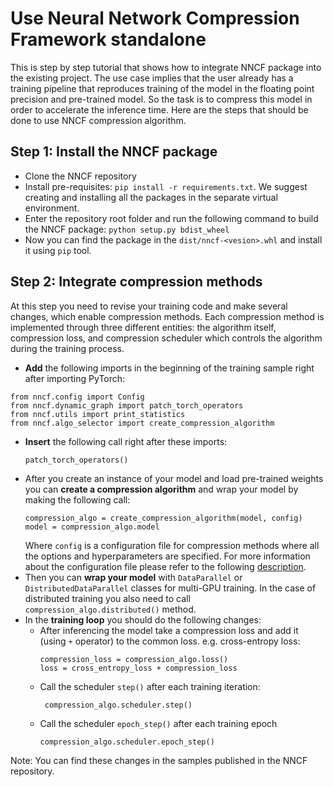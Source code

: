 # Use Neural Network Compression Framework standalone
This is step by step tutorial that shows how to integrate NNCF package into the existing project. The use case implies that the user already has a training pipeline that reproduces training of the model in the floating point precision and pre-trained model. So the task is to compress this model in order to accelerate the inference time.
Here are the steps that should be done to use NNCF compression algorithm.
## Step 1: Install the NNCF package
- Clone the NNCF repository
- Install pre-requisites: `pip install -r requirements.txt`. We suggest creating and installing all the packages in the separate virtual environment.
- Enter the repository root folder and run the following command to  build the NNCF package:
 `python setup.py bdist_wheel`
 - Now you can find the package in the `dist/nncf-<vesion>.whl` and install it using `pip` tool.

## Step 2: Integrate compression methods
At this step you need to revise your training code and make several changes, which enable compression methods. Each compression method is implemented through three different entities: the algorithm itself, compression loss, and compression scheduler which controls the algorithm during the training process.

 - **Add** the following imports in the beginning of the training sample right after importing PyTorch:
 ```
from nncf.config import Config
from nncf.dynamic_graph import patch_torch_operators
from nncf.utils import print_statistics
from nncf.algo_selector import create_compression_algorithm
```
 - **Insert** the following call right after these imports:
	```
	patch_torch_operators()
	```
 - After you create an instance of your model and load pre-trained weights you can **create a compression algorithm** and wrap your model by making the following call:
	```
	compression_algo = create_compression_algorithm(model, config)
	model = compression_algo.model
	```
	Where `config` is a configuration file for compression methods where all the options and hyperparameters are specified. For more information about the configuration file please refer to the following [description](./Configuration.md).
 - Then you can **wrap your model** with `DataParallel` or `DistributedDataParallel` classes for multi-GPU training. In the case of distributed training you also need to call `compression_algo.distributed()` method.
 - In the **training loop** you should do the following changes:
	 - After inferencing the model take a compression loss and add it (using `+` operator) to the common loss. e.g. cross-entropy loss:
		```
		compression_loss = compression_algo.loss()
		loss = cross_entropy_loss + compression_loss
		```
	 - Call the scheduler `step()` after each training iteration:
		 ```
		  compression_algo.scheduler.step()
		 ```
	 - Call the scheduler `epoch_step()` after each training epoch
		  ```
		  compression_algo.scheduler.epoch_step()
		 ```

Note: You can find these changes in the samples published in the NNCF repository.
